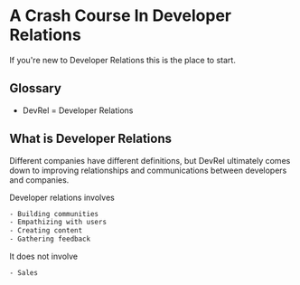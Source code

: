 # A Crash Course In Developer Relations
If you're new to Developer Relations this is the place to start.

## Glossary
- DevRel = Developer Relations

## What is Developer Relations
Different companies have different definitions, but DevRel ultimately comes down to improving relationships and communications between developers and companies.

Developer relations involves

```txt
- Building communities
- Empathizing with users
- Creating content
- Gathering feedback
```

It does not involve

```txt
- Sales
```
